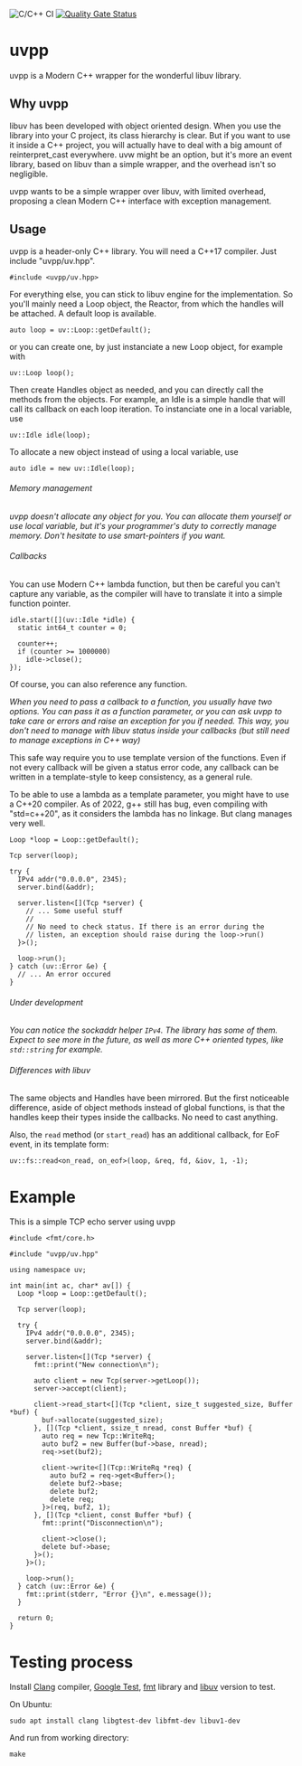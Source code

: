 ![C/C++ CI](https://github.com/peio42/uvpp/workflows/C/C++%20CI/badge.svg) [![Quality Gate Status](https://sonarcloud.io/api/project_badges/measure?project=org.blutch%3Auvpp&metric=alert_status)](https://sonarcloud.io/dashboard?id=org.blutch%3Auvpp)

# uvpp
uvpp is a Modern C++ wrapper for the wonderful libuv library.

## Why uvpp
libuv has been developed with object oriented design. When you use the
library into your C project, its class hierarchy is clear.
But if you want to use it inside a C++ project, you will actually have
to deal with a big amount of reinterpret_cast everywhere.
uvw might be an option, but it's more an event library, based on libuv
than a simple wrapper, and the overhead isn't so negligible.

uvpp wants to be a simple wrapper over libuv, with limited overhead,
proposing a clean Modern C++ interface with exception management.

## Usage
uvpp is a header-only C++ library. You will need a C++17 compiler.
Just include "uvpp/uv.hpp".

    #include <uvpp/uv.hpp>

For everything else, you can stick to libuv engine for the
implementation. So you'll mainly need a Loop object, the Reactor, from
which the handles will be attached. A default loop is available.

    auto loop = uv::Loop::getDefault();

or you can create one, by just instanciate a new Loop object, for
example with

    uv::Loop loop();

Then create Handles object as needed, and you can directly call the
methods from the objects.
For example, an Idle is a simple handle that will call its callback
on each loop iteration. To instanciate one in a local variable, use

    uv::Idle idle(loop);

To allocate a new object instead of using a local variable, use

    auto idle = new uv::Idle(loop);

###### Memory management
_uvpp doesn't allocate any object for you. You can allocate them
yourself or use local variable, but it's your programmer's duty to
correctly manage memory. Don't hesitate to use smart-pointers if
you want._

###### Callbacks
You can use Modern C++ lambda function, but then be careful you can't
capture any variable, as the compiler will have to translate it into
a simple function pointer.

    idle.start([](uv::Idle *idle) {
      static int64_t counter = 0;

      counter++;
      if (counter >= 1000000)
        idle->close();
    });

Of course, you can also reference any function.

_When you need to pass a callback to a function, you usually have
two options. You can pass it as a function parameter, or you can ask
uvpp to take care or errors and raise an exception for you if needed.
This way, you don't need to manage with libuv status inside your
callbacks (but still need to manage exceptions in C++ way)_

This safe way require you to use template version of the functions.
Even if not every callback will be given a status error code, any
callback can be written in a template-style to keep consistency, as
a general rule.

To be able to use a lambda as a template parameter, you might have to
use a C++20 compiler. As of 2022, g++ still has bug, even compiling
with "std=c++20", as it considers the lambda has no linkage. But
clang manages very well.

    Loop *loop = Loop::getDefault();

    Tcp server(loop);

    try {
      IPv4 addr("0.0.0.0", 2345);
      server.bind(&addr);

      server.listen<[](Tcp *server) {
        // ... Some useful stuff
        //
        // No need to check status. If there is an error during the
        // listen, an exception should raise during the loop->run()
      }>();

      loop->run();
    } catch (uv::Error &e) {
      // ... An error occured
    }

###### Under development
_You can notice the sockaddr helper `IPv4`. The library has some of them.
Expect to see more in the future, as well as more C++ oriented types,
like `std::string` for example._

###### Differences with libuv
The same objects and Handles have been mirrored. But the first noticeable
difference, aside of object methods instead of global functions, is that
the handles keep their types inside the callbacks. No need to cast
anything.

Also, the `read` method (or `start_read`) has an additional callback, for
EoF event, in its template form:

    uv::fs::read<on_read, on_eof>(loop, &req, fd, &iov, 1, -1);

# Example

This is a simple TCP echo server using uvpp

    #include <fmt/core.h>

    #include "uvpp/uv.hpp"

    using namespace uv;

    int main(int ac, char* av[]) {
      Loop *loop = Loop::getDefault();

      Tcp server(loop);

      try {
        IPv4 addr("0.0.0.0", 2345);
        server.bind(&addr);

        server.listen<[](Tcp *server) {
          fmt::print("New connection\n");

          auto client = new Tcp(server->getLoop());
          server->accept(client);

          client->read_start<[](Tcp *client, size_t suggested_size, Buffer *buf) {
            buf->allocate(suggested_size);
          }, [](Tcp *client, ssize_t nread, const Buffer *buf) {
            auto req = new Tcp::WriteRq;
            auto buf2 = new Buffer(buf->base, nread);
            req->set(buf2);

            client->write<[](Tcp::WriteRq *req) {
              auto buf2 = req->get<Buffer>();
              delete buf2->base;
              delete buf2;
              delete req;
            }>(req, buf2, 1);
          }, [](Tcp *client, const Buffer *buf) {
            fmt::print("Disconnection\n");

            client->close();
            delete buf->base;
          }>();
        }>();

        loop->run();
      } catch (uv::Error &e) {
        fmt::print(stderr, "Error {}\n", e.message());
      }

      return 0;
    }

# Testing process

Install [Clang](https://clang.llvm.org/) compiler, [Google Test](https://github.com/google/googletest), [fmt](https://github.com/fmtlib/fmt) library and [libuv](https://github.com/libuv/libuv) version to test.

On Ubuntu:

```shell
sudo apt install clang libgtest-dev libfmt-dev libuv1-dev
```

And run from working directory:

```shell
make
```
